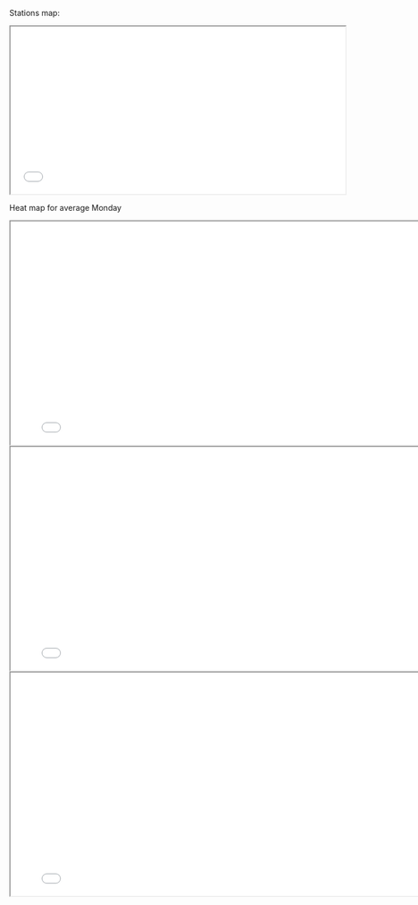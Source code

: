 Stations map:
<iframe src="images/stations_map.html" 
width="600" height="300" title="City Bike stations in Helsinki Area ">
</iframe>


Heat map for average Monday
<iframe src="{{ site.baseurl }}/images/heat_maps_weekdays/average_monday.html" 
width="800" height="400" title="City Bike stations in Helsinki Area ">
</iframe>

<iframe src="{{ site.url }}/images/heat_maps_weekdays/average_monday.html" 
width="800" height="400" title="City Bike stations in Helsinki Area ">
</iframe>

<iframe src="{{ '/images/heat_maps_weekdays/average_monday.html' | relative_url }}" 
width="800" height="400" title="City Bike stations in Helsinki Area ">
</iframe>